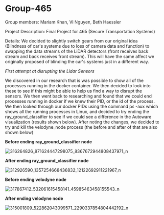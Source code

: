 # Group-465
Group members: Mariam Khan, Vi Nguyen, Beth Haessler

Project Description: Final Project for 465 (Secure Transportation Systems)

Details: We decided to slightly switch gears from our original idea (Blindness of car's systems due to loss of camera data and function) to swapping the data streams of the LiDAR detectors (front receives back stream and back receives front stream). This will have the same affect we originally proposed of blinding the car's systems just in a different way. 

*First attempt at disrupting the Lidar Sensors*

  We discovered in our research that is was possible to show all of the processes running in the docker container. We then decided to look into these to see if this might be able to help us find a way to disrupt the sensors. We then went back to researching and found that we could end processes running in docker if we knew their PID, or the id of the process. 
  We then looked through our docker PIDs using the command ps -aux which shows all the running processes in Linux, and decided to try ending the ray_ground_classifier to see if we could see a difference in the Autoware visualization (results shown below). After noting the changes, we decided to try and kill the velodyne_node process (the before and after of that are also shown below) 
   
   **Before ending ray_ground_classifier node**
   
  ![316264826_871624447298075_8367672944808437971_n](https://user-images.githubusercontent.com/119695872/205739005-180cfb42-fbfe-4dc8-9fec-f97e54244ba8.png)

   **After ending ray_ground_classifier node**
   
   ![312926590_1357254668436832_12122692911221967_n](https://user-images.githubusercontent.com/119695872/205738820-dbdfa401-6df6-4155-a967-907286611e42.png)


   
   **Before ending velodyne node**
   
   ![317867412_532061615458141_45985463458155543_n](https://user-images.githubusercontent.com/119695872/205739053-b3201f9a-4803-4320-b28c-607742ed5cea.png)

   **After ending velodyne node**
   
   ![315001809_522862043099571_2290337854804442192_n](https://user-images.githubusercontent.com/119695872/205738674-5e57fdb5-d230-4e2e-9d34-abd927bc0fbc.png)


